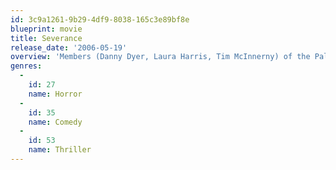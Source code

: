 ```yaml
---
id: 3c9a1261-9b29-4df9-8038-165c3e89bf8e
blueprint: movie
title: Severance
release_date: '2006-05-19'
overview: 'Members (Danny Dyer, Laura Harris, Tim McInnerny) of the Palisades Defense Corp. sales group arrive in Europe for a team-building exercise. A fallen tree blocks the route, and they must hike to their destination. However, a psychotic killer lurks in the woods, and he has a horrible fate in mind for each of the co-workers.'
genres:
  -
    id: 27
    name: Horror
  -
    id: 35
    name: Comedy
  -
    id: 53
    name: Thriller
---
```

